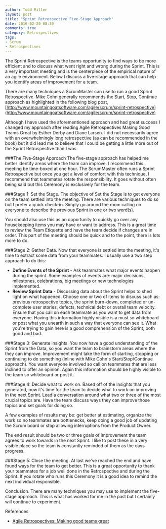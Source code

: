```yaml
---
author: Todd Miller
layout: post
title: "Sprint Retrospective Five-Stage Approach"
date: 2016-02-20 08:30
comments: true
category: Retrospectives
tags:
- Scrum
- Retrospectives
---
```


The Sprint Retrospective is the teams opportunity to find ways to be more efficient and to discuss what went right and wrong during the Sprint. This is a very important meeting and is the centerpiece of the empirical nature of an agile environment. Below I discuss a five-stage approach that can help you identify areas of improvement for a team.

There are many techniques a ScrumMaster can use to run a good Sprint Retrospective. Mike Cohn generally recommends the Start, Stop, Continue approach as highlighted in the following blog post, [http://www.mountaingoatsoftware.com/agile/scrum/sprint-retrospective](http://www.mountaingoatsoftware.com/agile/scrum/sprint-retrospective)

Although I have used the aforementioned approach and had great success I changed my approach after reading Agile Retrospectives Making Good Teams Great by Esther Derby and Diane Larsen. I did not necessarily agree with an overwhelmingly long retrospective (as can be recommended in the book) but it did lead me to believe that I could be getting a little more out of the Sprint Retrospective than I was.

###The Five-Stage Approach
The five-stage approach has helped me better identify areas where the team can improve. I recommend this meeting be time-boxed at one hour. The ScrumMaster often runs a Sprint Retrospective but once you get a level of comfort with this technique, I recommend that teammates rotate the responsibility. It goes without often being said but this Ceremony is exclusively for the team.

###Stage 1: Set the Stage.
The objective of Set the Stage is to get everyone on the team settled into the meeting. There are various techniques to do so but I prefer a quick check-in. Simply go around the room calling on everyone to describe the previous Sprint in one or two word(s).

You should also use this as an opportunity to quickly go over any housekeeping items you may have or want to address. This is a great time to review the Team Etiquette and have the team decide if changes are in order. This part of the meeting should be quick and to the point, there is lots more to do.

###Stage 2: Gather Data.
Now that everyone is settled into the meeting, it's time to extract some data from your teammates. I usually use a two step approach to do this:

+ **Define Events of the Sprint** - Ask teammates what major events happen during the sprint. Some examples of events are: major decisions, milestones, celebrations, big meetings or new technologies implemented.
+ **Review Sprint Data** - Discussing data about the Sprint helps to shed light on what happened. Choose one or two of items to discuss such as: previous retrospective topics, the sprint burn-down, completed or un-complete user stories, defects, technical debt or overall team velocity. Ensure that you call on each teammate as you want to get data from everyone.
Having this information highly visible is a must so whiteboard or post what you unearth in such a way that everyone can see it. What you're trying to gain here is a good comprehension of the Sprint, both good and bad.

###Stage 3: Generate insights.
You now have a good understanding of the Sprint from the Data, so you want the team to brainstorm areas where the they can improve. Improvement might take the form of starting, stopping or continuing to do something (inline with Mike Cohn's Start/Stop/Continue approach). You want everyone involved so call on teammates that are less inclined to offer an opinion. Again this information should be highly visible to the team so whiteboard or post it.

###Stage 4: Decide what to work on.
Based off of the Insights that you generated, now it's time for the team to decide what to work on improving in the next Sprint. Lead a conversation around what two or three of the most crucial topics are. Have the team discuss ways they can improve those topics and set goals for doing so.

A few examples of results may be: get better at estimating, organize the work so no teammates are bottlenecks, keep doing a good job of updating the Scrum board or stop allowing interruptions from the Product Owner.

The end result should be two or three goals of improvement the team agrees to work towards in the next Sprint. I like to post these in a very visible place so the team is constantly reminded of them as the days progress.

###Stage 5: Close the meeting.
At last we've reached the end and have found ways for the team to get better. This is a great opportunity to thank your teammates for a job well done in the Retrospective and during the Sprint. If you rotate who runs this Ceremony it is a good idea to remind the next individual responsible.

Conclusion.
There are many techniques you may use to implement the five-stage approach. This is what has worked for me in the past but I certainly will continue to experiment.

References:

+ [Agile Retrospectives: Making good teams great](https://books.google.com/books/about/Agile_Retrospectives.html?id=x2_OAAAACAAJ&source=kp_cover&hl=en)
